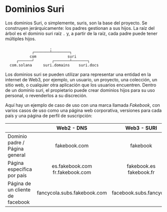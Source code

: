 # Dominios Suri

Los dominios Suri, o simplemente, suris, son la base del proyecto. Se construyen jerárquicamente: los padres gestionan a
sus hijos. La raíz del árbol es el dominio suri raíz `.` y, a partir de la raíz, cada padre puede tener múltiples hijos.

```:no-line-numbers
                    .
            ┌───────┴────────┐
           com              suri
     ┌──────┘        ┌───────┴───────┐
  com.solana     suri.domains    suri.docs
```

Los dominios suri se pueden utilizar para representar una entidad en la internet de Web3, por ejemplo, un usuario, un
proyecto, una colección, un sitio web, o cualquier otra aplicación que los usuarios encuentren. Dentro de un dominio
suri, el propietario puede crear dominios hijos para su uso personal, o revenderlos a su discreción.

Aquí hay un ejemplo de caso de uso con una marca llamada _Fakebook_, con varios casos de uso como una página web
corporativa, versiones para cada país y una página de perfil de suscripción:

|                                  |              Web2 - DNS               |          Web3 - SURI           |
|----------------------------------|:-------------------------------------:|:------------------------------:|
| Dominio padre / Página general   |             fakebook.com              |            fakebook            |
| Página específica por país       | es.fakebook.com <br/> fr.fakebook.com | fakebook.es <br/>  fakebook.fr |
| Página de un cliente de facebook |      fancycola.subs.fakebook.com      |    facebook.subs.fancycola     |